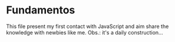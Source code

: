 # Fundamentos
This file present my first contact with JavaScript and aim share the knowledge with newbies like me.
Obs.: it's a daily construction...
